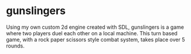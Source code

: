 # gunslingers
Using my own custom 2d engine created with SDL, gunslingers is a game where two players duel each other on a local machine. This turn based game, with a rock paper scissors style combat system, takes place over 5 rounds.
